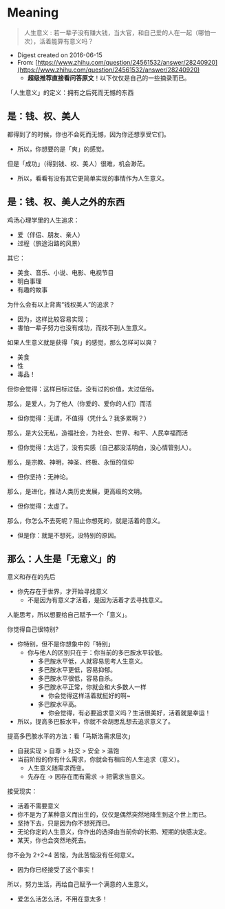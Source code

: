 # Meaning

> 人生意义 : 若一辈子没有赚大钱，当大官，和自己爱的人在一起（哪怕一次），活着能算有意义吗？

* Digest created on 2016-06-15
* From: [https://www.zhihu.com/question/24561532/answer/28240920](https://www.zhihu.com/question/24561532/answer/28240920)
  * **超级推荐直接看问答原文**！以下仅仅是自己的一些摘录而已。

「人生意义」的定义：拥有之后死而无憾的东西

## 是：钱、权、美人

都得到了的时候，你也不会死而无憾，因为你还想享受它们。

* 所以，你想要的是「爽」的感觉。

但是「成功」（得到钱、权、美人）很难，机会渺茫。

* 所以，看看有没有其它更简单实现的事情作为人生意义。

## 是：钱、权、美人之外的东西

鸡汤心理学里的人生追求：

* 爱（伴侣、朋友、亲人）
* 过程（旅途沿路的风景）

其它：

* 美食、音乐、小说、电影、电视节目
* 明白事理
* 有趣的故事

为什么会有以上背离“钱权美人”的追求？

* 因为，这样比较容易实现；
* 害怕一辈子努力也没有成功，而找不到人生意义。

如果人生意义就是获得「爽」的感觉，那么怎样可以爽？

* 美食
* 性
* 毒品！

但你会觉得：这样目标过低，没有过的价值，太过低俗。

那么，是爱人，为了他人（你爱的、爱你的人们）而活

* 但你觉得：无谓，不值得（凭什么？我多累啊？）

那么，是大公无私，造福社会，为社会、世界、和平、人民幸福而活

* 但你觉得：太远了，没有实感（自己都没活明白，没心情管别人）。

那么，是宗教、神明，神圣、终极、永恒的信仰

* 但你坚持：无神论。

那么，是进化，推动人类历史发展，更高级的文明。

* 但你觉得：太虚了。

那么，你怎么不去死呢？阻止你想死的，就是活着的意义。

* 但是你：就是不想死，没特别的原因。

## 那么：人生是「无意义」的

意义和存在的先后

* 你先存在于世界，才开始寻找意义
  * 不是因为有意义才活着，是因为活着才去寻找意义。

人能思考，所以想要给自己赋予一个「意义」。

你觉得自己很特别?

* 你特别，但不是你想象中的「特别」
  * 你与他人的区别只在于：你当前的多巴胺水平较低。
    * 多巴胺水平低，人就容易思考人生意义。
    * 多巴胺水平更低，容易抑郁。
    * 多巴胺水平很低，容易自杀。
    * 多巴胺水平正常，你就会和大多数人一样
      * 你会觉得这样活着就挺好的啊~
    * 多巴胺水平高。
      * 你会觉得，有必要追求意义吗？生活很美好，活着就是幸运！
* 所以，提高多巴胺水平，你就不会胡思乱想去追求意义了。

提高多巴胺水平的方法：看「马斯洛需求层次」

* 自我实现 &gt; 自尊 &gt; 社交 &gt; 安全 &gt; 温饱
* 当前阶段的你有什么需求，你就会有相应的人生追求（意义）。
  * 人生意义随需求而变。
  * 先存在 -&gt; 因存在而有需求 -&gt; 把需求当意义。

接受现实：

* 活着不需要意义
* 你不是为了某种意义而出生的，仅仅是偶然突然地降生到这个世上而已。
* 坚持下去，只是因为你不想死而已。
* 无论你定的人生意义，你作出的选择由当前你的长期、短期的快感决定。
* 某天，你也会突然地死去。

你不会为 2+2=4 苦恼，为此苦恼没有任何意义。

* 因为你已经接受了这个事实！

所以，努力生活，再给自己赋予一个满意的人生意义。

* 爱怎么活怎么活，不用在意太多！

